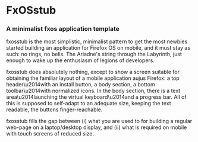FxOSstub
========

### A minimalist fxos application template

fxosstub is the most simplistic, minimalist pattern to get the most newbies
started building an application for Firefox OS on mobile, and it must stay
as such: no rings, no bells. The Ariadne's string through the Labyrinth,
just enough to wake up the enthusiasm of legions of developers.

fxosstub does absolutely nothing, except to show a screen suitable for
obtaining the familiar layout of a mobile application aujus Firefox:
a top header\u2014with an install button, a body section, a bottom
toolbar\u2014with normalized icons. In the body section, there is a
text area\u2014launching the virtual keyboard\u2014and a progress bar.
All of this is supposed to self-adapt to an adequate size, keeping the
text readable, the buttons finger-reachable.

fxosstub fills the gap between (i) what you are used to for building a
regular web-page on a laptop/desktop display, and (ii) what is required
on mobile with touch screens of reduced size.
